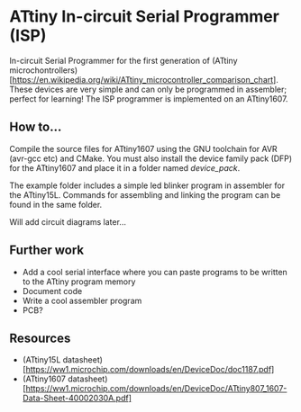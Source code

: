 # ATtiny In-circuit Serial Programmer (ISP)

In-circuit Serial Programmer for the first generation of (ATtiny microchontrollers)[https://en.wikipedia.org/wiki/ATtiny_microcontroller_comparison_chart]. These devices are very simple and can only be programmed in assembler; perfect for learning! The ISP programmer is implemented on an ATtiny1607.

## How to...

Compile the source files for ATtiny1607 using the GNU toolchain for AVR (avr-gcc etc) and CMake. You must also install the device family pack (DFP) for the ATtiny1607 and place it in a folder named _device_pack_. 

The example folder includes a simple led blinker program in assembler for the ATtiny15L. Commands for assembling and linking the program can be found in the same folder.

Will add circuit diagrams later...

## Further work

- Add a cool serial interface where you can paste programs to be written to the ATtiny program memory
- Document code
- Write a cool assembler program 
- PCB?

## Resources

- (ATtiny15L datasheet)[https://ww1.microchip.com/downloads/en/DeviceDoc/doc1187.pdf]
- (ATtiny1607 datasheet)[https://ww1.microchip.com/downloads/en/DeviceDoc/ATtiny807_1607-Data-Sheet-40002030A.pdf]
